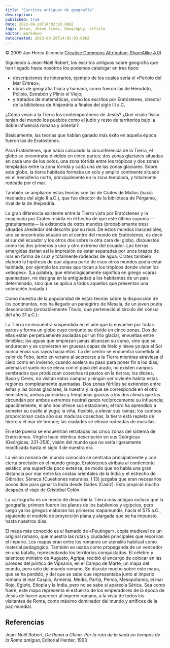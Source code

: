 ```yaml
---
title: "Escritos antiguos de geografía"
description: 
published: true
date: 2023-09-28T14:02:03.086Z
tags: Jesus, Jesus times, Geography, article
editor: markdown
dateCreated: 2023-09-28T14:02:03.086Z
---
```


<p class="v-card v-sheet theme--light grey lighten-3 px-2">© 2009 Jan Herca (licencia <a href="/es/license">Creative Commons Attribution-ShareAlike 4.0</a>)</p>

Siguiendo a Jean-Noël Robert, los escritos antiguos sobre geografía que han llegado hasta nosotros los podemos catalogar en tres tipos:

- descripciones de itinerarios, ejemplo de los cuales sería el «Periplo del Mar Eritreo»;
- obras de geografía física y humana, como fueron las de Herodoto, Polibio, Estrabón y Plinio el Viejo;
- y tratados de matemáticas, como los escritos por Eratóstenes, director de la biblioteca de Alejandría a finales del siglo III a.C.

¿Cómo veían a la Tierra los contemporáneos de Jesús? ¿Qué visión física tenían del mundo los pueblos como el judío y resto de territorios bajo la doble influencia romana y oriental?

Básicamente, las teorías que habían ganado más éxito en aquella época fueron las de Eratóstenes.

Para Eratóstenes, que había calculado la circunferencia de la Tierra, el globo se encontraba dividido en cinco partes: dos zonas glaciares situadas en cada uno de los polos, una zona tórrida entre los trópicos y dos zonas templadas entre la zona tórrida y cada una de las zonas glaciares. Sobre este globo, la tierra habitada formaba un solo y amplio continente situado en el hemisferio norte, principalmente en la zona templada, y totalmente rodeada por el mar.

También se ampliaron estas teorías con las de Crates de Mallos (hacia mediados del siglo II a.C.), que fue director de la biblioteca de Pérgamo, rival de la de Alejandría.

La gran diferencia existente entre la Tierra vista por Eratóstenes y la imaginada por Crates residía en el hecho de que este último suponía —gratuitamente— la existencia de otros mundos (probablemente tres) situados alrededor del descrito por su rival. De estos mundos inaccesibles, uno se encontraba situado en el centro del mundo de Eratóstenes, es decir al sur del ecuador y los otros dos sobre la otra cara del globo, dispuestos como los dos primeros a uno y otro extremo del ecuador. Las tierras emergidas darían así la impresión de estar separadas por unos brazos de mar en forma de cruz y totalmente rodeadas de agua. Crates también elaboró la hipótesis de que alguna parte de esos otros mundos podía estar habitada, por ejemplo las zonas que tocan a los trópicos donde vivían los «etíopes». (La palabra, que etimológicamente significa en griego «caras quemadas», no designa en la antigüedad a los habitantes de un país determinado, sino que se aplica a todos aquellos que presentan una coloración tostada.)

Como muestra de la popularidad de estas teorías sobre la disposición de los continentes, nos ha llegado un panegíriro de Mesala, de un joven poeta desconocido (probablemente Tibulo, que perteneció al círculo del cónsul del año 31 a.C.):

La Tierra se encuentra suspendida en el aire que la envuelve por todas partes y forma un globo cuyo conjunto se divide en cinco zonas. Dos de ellas están perpetuamente asoladas por un frío glaciar, envueltas entre tinieblas; las aguas que empiezan jamás alcanzan su curso, sino que se endurecen y se convierten en gruesas capas de hielo y nieve ya que el Sol nunca envía sus rayos hacia ellas. La del centro se encuentra sometida al calor de Febo, tanto en verano al acercarse a la Tierra mientras atraviesa el cielo como en invierno, cuando acelera su paso para poner fin a los días; además el suelo no se eleva con el paso del arado, no existen campos sembrados que produzcan cosechas ni pastos en la tierras; los dioses, Baco y Ceres, no visitan estos campos y ningún ser viviente habita estas regiones completamente quemadas. Dos zonas fértiles se extienden entre éstas y las zonas glaciares, la nuestra y la que se corresponde en el otro hemisferio, ambas parecidas y templadas gracias a los dos climas que las circundan por ambos extremos neutralizando recíprocamente su influencia; apaciblemente, el año nos ofrece sus estaciones; el toro ha aprendido a someter su cuello al yugo; la viña, flexible, a elevar sus ramas; los campos proporcionan cada año sus maduras cosechas, la tierra está repleta de hierro y el mar de bronce; las ciudades se elevan rodeadas de murallas.

En este poema se encuentran retratadas las cinco zonas  del sistema de Eratóstenes. Virgilio hace idéntica descripción en sus Geórgicas (Geórgicas, 231-258), visión del mundo que no sería ligeramente modificada hasta el siglo II de nuestra era.

La visión romana del mundo conocido se centraba principalmente y con cierta precisión en el mundo griego. Eratóstenes atribuía al contienente asiático una superficie poco extensa, de modo que no había una gran distancia por mar entre las costas orientales de la India y el estrecho de Gibraltar. Séneca (Cuestiones naturales, I 13) juzgaba que eran necesarios pocos días para ganar la India desde Gades (Cádiz). Esto propició mucho después el viaje de Cristóbal Colón.

La cartografía es un medio de describir la Tierra más antiguo incluso que la geografía; primero fueron los planos de los babilonios y egipcios, pero luego ya los griegos elaboran los primeros mapamundis, hacia el 575 a.C., siguiendo el modelo de proyección plana y alargada que se ha impuesto hasta nuestros días.

El mapa más conocido es el llamado de «Peutinger», copia medieval de un original romano, que muestra las rutas y ciudades principales que recorrían el imperio. Los mapas eran entre los romanos un utensilio habitual como material pedagógico. También se usaba como propaganda de un vencedor en una batalla, representando los territorios conquistados. El célebre y talentoso ministro de Augusto, Agripa, recibió el encargo de colocar en las paredes del pórtico de Vipsania, en el Campo de Marte, un mapa del mundo, pero sólo del mundo romano. Se discute mucho sobre este mapa, que se ha perdido, y del que se sabe que representaba junto al imperio romano el mar Caspio, Armenia, Media, Partia, Persia, Mesopotamia, el mar Rojo, Egipto, Etiopía y la India, pero no se sabe si aparecía Sérica. Sea como fuere, este mapa representa el esfuerzo de los emperadores de la época de Jesús de hacer aparecer al imperio romano, a la vista de todos los visitantes de Roma, como máximo dominador del mundo y artífices de la paz mundial.

## Referencias

Jean-Noël Robert, _De Roma a China. Por la ruta de la seda en tiempos de la Roma antigua_, Editorial Herder, 1993